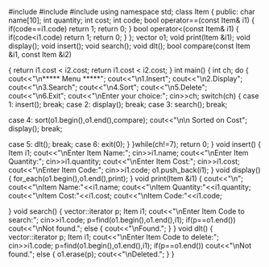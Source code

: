 #include <iostream>
#include <algorithm>
#include <vector>
using namespace std;
class Item
{
public:
char name[10];
int quantity;
int cost;
int code;
bool operator==(const Item& i1)
{
if(code==i1.code)
return 1;
return 0;
}
bool operator<(const Item& i1)
{
if(code<i1.code)
return 1;
return 0;
}
};
vector<Item> o1;
void print(Item &i1);
void display();
void insert();
void search();
void dlt();
bool compare(const Item &i1, const Item &i2)

{
return i1.cost < i2.cost;
return i1.cost < i2.cost;
}
int main()
{
int ch;
do
{
cout<<"\n***** Menu *****";
cout<<"\n1.Insert";
cout<<"\n2.Display";
cout<<"\n3.Search";
cout<<"\n4.Sort";
cout<<"\n5.Delete";
cout<<"\n6.Exit";
cout<<"\nEnter your choice:";
cin>>ch;
switch(ch)
{
case 1: insert();
break;
case 2: display();
break;
case 3: search();
break;

case 4: sort(o1.begin(),o1.end(),compare);
cout<<"\n\n Sorted on Cost";
display();
break;

case 5: dlt();
break;
case 6: exit(0);
}
}while(ch!=7);
return 0;
}
void insert()
{
Item i1;
cout<<"\nEnter Item Name:";
cin>>i1.name;
cout<<"\nEnter Item Quantity:";
cin>>i1.quantity;
cout<<"\nEnter Item Cost:";
cin>>i1.cost;
cout<<"\nEnter Item Code:";
cin>>i1.code;
o1.push_back(i1);
}
void display()
{
for_each(o1.begin(),o1.end(),print);
}
void print(Item &i1)
{
cout<<"\n";
cout<<"\nItem Name:"<<i1.name;
cout<<"\nItem Quantity:"<<i1.quantity;
cout<<"\nItem Cost:"<<i1.cost;
cout<<"\nItem Code:"<<i1.code;

}
void search()
{
vector<Item>::iterator p;
Item i1;
cout<<"\nEnter Item Code to search:";
cin>>i1.code;
p=find(o1.begin(),o1.end(),i1);
if(p==o1.end())
cout<<"\nNot found.";
else
{
cout<<"\nFound.";
}
}
void dlt()
{
vector<Item>::iterator p;
Item i1;
cout<<"\nEnter Item Code to delete:";
cin>>i1.code;
p=find(o1.begin(),o1.end(),i1);
if(p==o1.end())
cout<<"\nNot found.";
else
{
o1.erase(p);
cout<<"\nDeleted.";
}
}
